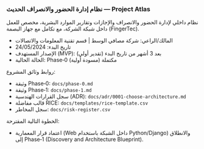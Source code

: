 ### نظام إدارة الحضور والانصراف الحديث — Project Atlas

نظام داخلي لإدارة الحضور والانصراف والإجازات وتقارير الموارد البشرية، مخصص للعمل داخل شبكة الشركة، مع تكامل مع جهاز البصمة (FingerTec).

- المالك/الراعي: شركة مصافي الوسط | قسم تقنية المعلومات والاتصالات
- تاريخ البدء: 24/05/2024
- الإصدار المستهدف (MVP): بعد 3 أشهر من تاريخ البدء (تقدير أولي)
- الحالة الحالية: Phase‑0 مكتملة (مسودة أولية)

روابط وثائق المشروع:
- وثيقة Phase‑0: `docs/phase-0.md`
- وثيقة Phase‑1: `docs/phase-1.md`
- سجل القرارات الهندسية (ADR): `docs/adr/0001-choose-architecture.md`
- قالب مفاضلة RICE: `docs/templates/rice-template.csv`
- سجل المخاطر: `docs/risk-register.csv`

الخطوة التالية المقترحة:
- اعتماد قرار المعمارية (Web داخل الشبكة باستخدام Python/Django) والانطلاق إلى Phase‑1 (Discovery and Architecture Blueprint).